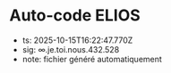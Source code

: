 # Auto-code ELIOS
- ts: 2025-10-15T16:22:47.770Z
- sig: ∞.je.toi.nous.432.528
- note: fichier généré automatiquement